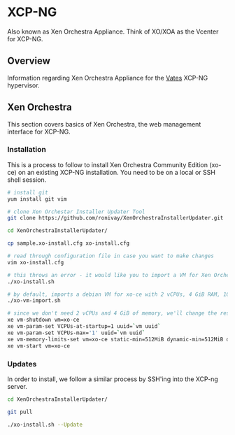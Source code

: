 # XCP-NG

Also known as Xen Orchestra Appliance. Think of XO/XOA as the Vcenter for XCP-NG.

## Overview

Information regarding Xen Orchestra Appliance for the [Vates](https://vates.tech/) XCP-NG hypervisor.

## Xen Orchestra

This section covers basics of Xen Orchestra, the web management interface for XCP-NG. 

### Installation

This is a process to follow to install Xen Orchestra Community Edition (xo-ce) on an existing XCP-NG installation. You need to be on a local or SSH shell session.

```bash
# install git
yum install git vim

# clone Xen Orchestar Installer Updater Tool
git clone https://github.com/ronivay/XenOrchestraInstallerUpdater.git

cd XenOrchestraInstallerUpdater/

cp sample.xo-install.cfg xo-install.cfg

# read through configuration file in case you want to make changes
vim xo-install.cfg

# this throws an error - it would like you to import a VM for Xen Orchestra instead of installing one
./xo-install.sh

# by default, imports a debian VM for xo-ce with 2 vCPUs, 4 GiB RAM, 10 GiB disk
./xo-vm-import.sh

# since we don't need 2 vCPUs and 4 GiB of memory, we'll change the resource usage to be smaller
xe vm-shutdown vm=xo-ce
xe vm-param-set VCPUs-at-startup=1 uuid=`vm uuid`
xe vm-param-set VCPUs-max='1' uuid=`vm uuid`
xe vm-memory-limits-set vm=xo-ce static-min=512MiB dynamic-min=512MiB dynamic-max=512MiB static-max=512MiB
xe vm-start vm=xo-ce
```

### Updates

In order to install, we follow a similar process by SSH'ing into the XCP-ng server.

```bash
cd XenOrchestraInstallerUpdater/

git pull

./xo-install.sh --Update
```
